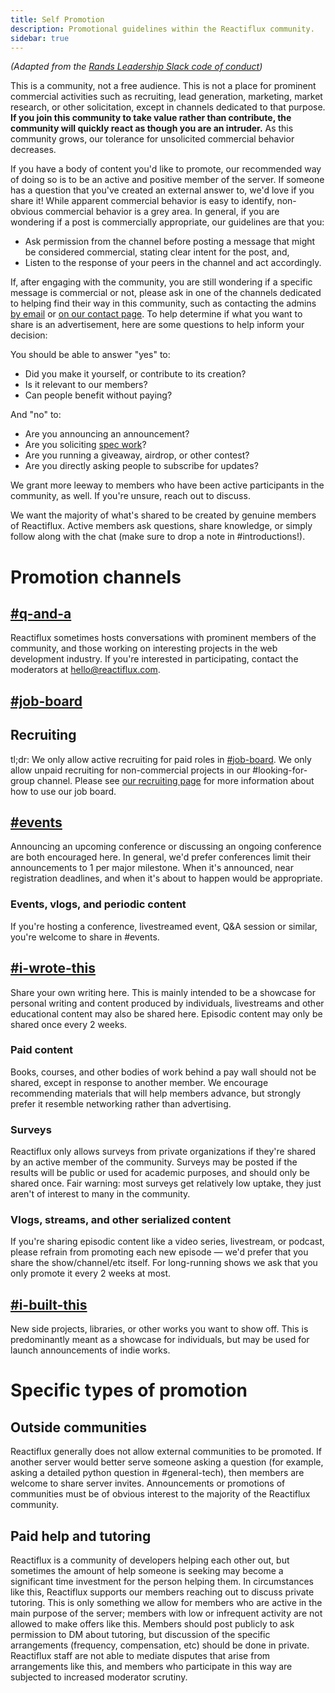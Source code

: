 ```yaml
---
title: Self Promotion
description: Promotional guidelines within the Reactiflux community.
sidebar: true
---
```


_(Adapted from the [Rands Leadership Slack code of conduct](https://github.com/randsleadershipslack/documents-and-resources/blob/main/code-of-conduct.md#not-for-profit-mostly))_

This is a community, not a free audience. This is not a place for prominent commercial activities such as recruiting, lead generation, marketing, market research, or other solicitation, except in channels dedicated to that purpose. **If you join this community to take value rather than contribute, the community will quickly react as though you are an intruder.** As this community grows, our tolerance for unsolicited commercial behavior decreases.

If you have a body of content you'd like to promote, our recommended way of doing so is to be an active and positive member of the server. If someone has a question that you've created an external answer to, we'd love if you share it! While apparent commercial behavior is easy to identify, non-obvious commercial behavior is a grey area. In general, if you are wondering if a post is commercially appropriate, our guidelines are that you:

- Ask permission from the channel before posting a message that might be considered commercial, stating clear intent for the post, and,
- Listen to the response of your peers in the channel and act accordingly.

If, after engaging with the community, you are still wondering if a specific message is commercial or not, please ask in one of the channels dedicated to helping find their way in this community, such as contacting the admins [by email](mailto:hello@reactiflux.com) or [on our contact page](/contact). To help determine if what you want to share is an advertisement, here are some questions to help inform your decision:

You should be able to answer "yes" to:

- Did you make it yourself, or contribute to its creation?
- Is it relevant to our members?
- Can people benefit without paying?

And "no" to:

- Are you announcing an announcement?
- Are you soliciting [spec work](https://www.nospec.com/)?
- Are you running a giveaway, airdrop, or other contest?
- Are you directly asking people to subscribe for updates?

We grant more leeway to members who have been active participants in the community, as well. If you're unsure, reach out to discuss.

We want the majority of what's shared to be created by genuine members of Reactiflux. Active members ask questions, share knowledge, or simply follow along with the chat (make sure to drop a note in #introductions!).

# Promotion channels

## [#q-and-a](https://discord.gg/MbKwYuq)

Reactiflux sometimes hosts conversations with prominent members of the community, and those working on interesting projects in the web development industry. If you're interested in participating, contact the moderators at [hello@reactiflux.com](mailto:hello@reactiflux.com).

## [#job-board](https://discord.gg/R942bNb)
## Recruiting

tl;dr: We only allow active recruiting for paid roles in [#job-board](https://discord.gg/R942bNb). We only allow unpaid recruiting for non-commercial projects in our #looking-for-group channel. Please see [our recruiting page](/recruiting) for more information about how to use our job board.

## [#events](https://discord.gg/RYVBdtY)

Announcing an upcoming conference or discussing an ongoing conference are both encouraged here. In general, we'd prefer conferences limit their announcements to 1 per major milestone. When it's announced, near registration deadlines, and when it's about to happen would be appropriate.

### Events, vlogs, and periodic content

If you're hosting a conference, livestreamed event, Q&A session or similar, you're welcome to share in #events.

## [#i-wrote-this](https://discord.gg/xtmDRsShgm)

Share your own writing here. This is mainly intended to be a showcase for personal writing and content produced by individuals, livestreams and other educational content may also be shared here. Episodic content may only be shared once every 2 weeks.

### Paid content

Books, courses, and other bodies of work behind a pay wall should not be shared, except in response to another member. We encourage recommending materials that will help members advance, but strongly prefer it resemble networking rather than advertising.

### Surveys

Reactiflux only allows surveys from private organizations if they're shared by an active member of the community. Surveys may be posted if the results will be public or used for academic purposes, and should only be shared once. Fair warning: most surveys get relatively low uptake, they just aren't of interest to many in the community.

### Vlogs, streams, and other serialized content

If you're sharing episodic content like a video series, livestream, or podcast, please refrain from promoting each new episode — we'd prefer that you share the show/channel/etc itself. For long-running shows we ask that you only promote it every 2 weeks at most.

## [#i-built-this](https://discord.gg/GaCSDfm)

New side projects, libraries, or other works you want to show off. This is predominantly meant as a showcase for individuals, but may be used for launch announcements of indie works.

# Specific types of promotion

## Outside communities

Reactiflux generally does not allow external communities to be promoted. If another server would better serve someone asking a question (for example, asking a detailed python question in #general-tech), then members are welcome to share server invites. Announcements or promotions of communities must be of obvious interest to the majority of the Reactiflux community.

## Paid help and tutoring

Reactiflux is a community of developers helping each other out, but sometimes the amount of help someone is seeking may become a significant time investment for the person helping them. In circumstances like this, Reactiflux supports our members reaching out to discuss private tutoring. This is only something we allow for members who are active in the main purpose of the server; members with low or infrequent activity are not allowed to make offers like this. Members should post publicly to ask permission to DM about tutoring, but discussion of the specific arrangements (frequency, compensation, etc) should be done in private. Reactiflux staff are not able to mediate disputes that arise from arrangements like this, and members who participate in this way are subjected to increased moderator scrutiny.
